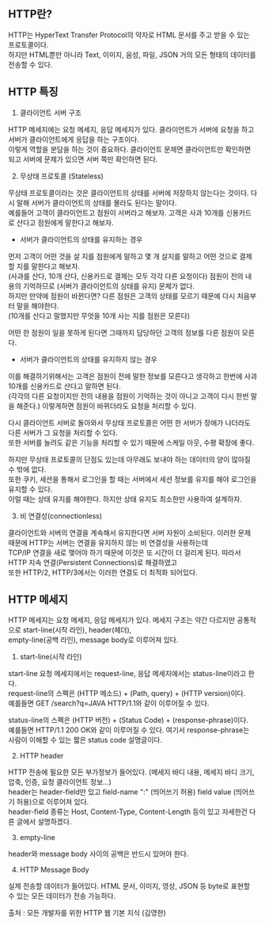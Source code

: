 ## HTTP란?

HTTP는 HyperText Transfer Protocol의 약자로 HTML 문서를 주고 받을 수 있는 프로토콜이다.  
하지만 HTML뿐만 아니라 Text, 이미지, 음성, 파일, JSON 거의 모든 형태의 데이터를 전송할 수 있다.  

## HTTP 특징

1. 클라이언트 서버 구조

HTTP 메세지에는 요청 메세지, 응답 메세지가 있다. 클라이언트가 서버에 요청을 하고 서버가 클라이언트에게 응답을 하는 구조이다.  
이렇게 역할을 분담을 하는 것이 중요하다. 클라이언트 문제면 클라이언트만 확인하면 되고 서버에 문제가 있으면 서버 쪽만 확인하면 된다.  

2. 무상태 프로토콜 (Stateless)

무상태 프로토콜이라는 것은 클라이언트의 상태를 서버에 저장하지 않는다는 것이다. 다시 말해 서버가 클라이언트의 상태를 몰라도 된다는 말이다.  
예를들어 고객이 클라이언트고 점원이 서버라고 해보자. 고객은 사과 10개를 신용카드로 산다고 점원에게 말한다고 해보자.  

* 서버가 클라이언트의 상태를 유지하는 경우

먼저 고객이 어떤 것을 살 지를 점원에게 말하고 몇 개 살지를 말하고 어떤 것으로 결제할 지를 말한다고 해보자.   
(사과를 산다, 10개 산다, 신용카드로 결제는 모두 각각 다른 요청이다)
점원이 전의 내용의 기억하므로 (서버가 클라이언트의 상태를 유지) 문제가 없다.  
하지만 만약에 점원이 바뀐다면? 다른 점원은 고객의 상태를 모르기 때문에 다시 처음부터 말을 해야한다.   
(10개를 산다고 말했지만 무엇을 10개 사는 지를 점원은 모른다)  

어떤 한 점원이 일을 못하게 된다면 그때까지 담당하던 고객의 정보를 다른 점원이 모른다.  

* 서버가 클라이언트의 상태를 유지하지 않는 경우

이를 해결하기위해서는 고객은 점원이 전에 말한 정보를 모른다고 생각하고 한번에 사과 10개를 신용카드로 산다고 말하면 된다.   
(각각의 다른 요청이지만 전의 내용을 점원이 기억하는 것이 아니고 고객이 다시 한번 말을 해준다.)
이렇게하면 점원이 바뀌더라도 요청을 처리할 수 있다.  

다시 클라이언트 서버로 돌아와서 무상태 프로토콜은 어떤 한 서버가 장애가 나더라도 다른 서버가 그 요청을 처리할 수 있다.  
또한 서버를 늘려도 같은 기능을 처리할 수 있기 때문에 스케일 아웃, 수평 확장에 좋다.    

하지만 무상태 프로토콜의 단점도 있는데 아무래도 보내야 하는 데이터의 양이 많아질 수 밖에 없다.  
또한 쿠키, 세션을 통해서 로그인을 할 때는 서버에서 세션 정보를 유지를 해야 로그인을 유지할 수 있다.  
이럴 때는 상태 유지를 해야한다. 하지만 상태 유지도 최소한만 사용하여 설계하자.  

3. 비 연결성(connectionless)

클라이언트와 서버의 연결을 계속해서 유지한다면 서버 자원이 소비된다. 이러한 문제 때문에 HTTP는 서버는 연결을 유지하지 않는 비 연결성을 사용하는데  
TCP/IP 연결을 새로 맺어야 하기 때문에 이것은 또 시간이 더 걸리게 된다. 따라서 HTTP 지속 연결(Persistent Connections)로 해결하였고   
또한 HTTP/2, HTTP/3에서는 이러한 연결도 더 최적화 되어있다.  

## HTTP 메세지

HTTP 메세지는 요청 메세지, 응답 메세지가 있다. 메세지 구조는 약간 다르지만 공통적으로 start-line(시작 라인), header(헤더),  
empty-line(공백 라인), message body로 이루어져 있다.  

1. start-line(시작 라인)

start-line 요청 메세지에서는 request-line, 응답 메세지에서는 status-line이라고 한다.  
request-line의 스펙은 (HTTP 메소드) + (Path, query) + (HTTP version)이다.  
예를들면 GET /search?q=JAVA HTTP/1.1와 같이 이루어질 수 있다.   

status-line의 스펙은 (HTTP 버전) + (Status Code) + (response-phrase)이다.  
예를들면 HTTP/1.1 200 OK와 같이 이루어질 수 있다. 여기서 response-phrase는 사람이 이해할 수 있는 짧은 status code 설명글이다.  

2. HTTP header

HTTP 전송에 필요한 모든 부가정보가 들어있다. (메세지 바디 내용, 메세지 바디 크기, 압축, 인증, 요청 클라이언트 정보...)  
header는 header-field만 있고 field-name ":" (띄어쓰기 허용) field value (띄어쓰기 허용)으로 이루어져 있다.  
header-field 종류는 Host, Content-Type, Content-Length 등이 있고 자세한건 다른 글에서 설명하겠다.  

3. empty-line

header와 message body 사이의 공백은 반드시 있어야 한다.  

4. HTTP Message Body

실제 전송할 데이터가 들어있다. HTML 문서, 이미지, 영상, JSON 등 byte로 표현할 수 있는 모든 데이터가 전송 가능하다.   

출처 : 모든 개발자를 위한 HTTP 웹 기본 지식 (김영한)
